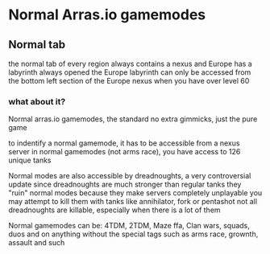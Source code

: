 # Normal Arras.io gamemodes

## Normal tab

the normal tab of every region
always contains a nexus 
and Europe has a labyrinth always opened
the Europe labyrinth can only be accessed
from the bottom left section of the Europe
nexus when you have over level 60

### what about it?

Normal arras.io gamemodes, the standard
no extra gimmicks, just the pure game

to indentify a normal gamemode, it has to be accessible from a nexus server
in normal gamemodes (not arms race), you have access to 126 unique tanks

Normal modes are also accessible by dreadnoughts, a very controversial update
since dreadnoughts are much stronger than regular tanks
they "ruin" normal modes because they make servers completely unplayable
you may attempt to kill them with tanks like annihilator, fork or pentashot
not all dreadnoughts are killable, especially when there is a lot of them

Normal gamemodes can be:
4TDM, 2TDM, Maze ffa, Clan wars, squads, duos and on
anything without the special tags such as arms race, grownth, assault and such